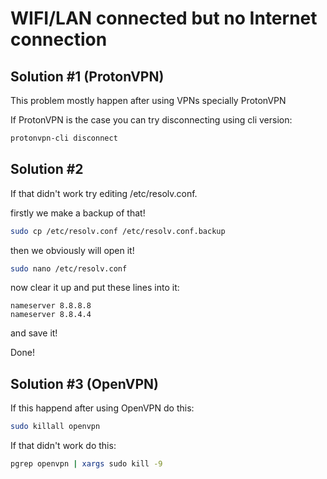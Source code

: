 # WIFI/LAN connected but no Internet connection

<h2>Solution #1 (ProtonVPN)</h2>
This problem mostly happen after using VPNs specially ProtonVPN


If ProtonVPN is the case you can try disconnecting using cli version:

```bash
protonvpn-cli disconnect
```


<h2>Solution #2</h2>
If that didn't work try editing /etc/resolv.conf.

firstly we make a backup of that!
```bash
sudo cp /etc/resolv.conf /etc/resolv.conf.backup
```

then we obviously will open it!

```bash
sudo nano /etc/resolv.conf
```

now clear it up and put these lines into it: 

```text
nameserver 8.8.8.8
nameserver 8.8.4.4
```

and save it!


Done!


<h2>Solution #3 (OpenVPN)</h2>

If this happend after using OpenVPN do this:

```bash
sudo killall openvpn
```
If that didn't work do this:

```bash
pgrep openvpn | xargs sudo kill -9
```

